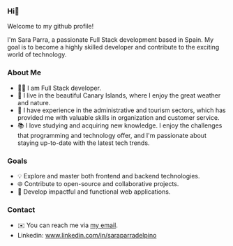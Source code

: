 ### Hi👋 

Welcome to my github profile! 

I'm Sara Parra, a passionate Full Stack development based in Spain. 
My goal is to become a highly skilled developer and contribute to the exciting world of technology.


### About Me

- 👩‍💻 I am Full Stack developer.
- 🌴 I live in the beautiful Canary Islands, where I enjoy the great weather and nature.
- 🏢 I have experience in the administrative and tourism sectors, which has provided me with valuable skills in organization and customer service.
- 📚 I love studying and acquiring new knowledge. I enjoy the challenges that programming and technology offer, and I'm passionate about staying up-to-date with the latest tech trends.

### Goals

- 💡 Explore and master both frontend and backend technologies.
- 🌐 Contribute to open-source and collaborative projects.
- 🚀 Develop impactful and functional web applications.

### Contact

- ✉️ You can reach me via [my email](saraparra13@gmail.com).
- Linkedin: www.linkedin.com/in/saraparradelpino
